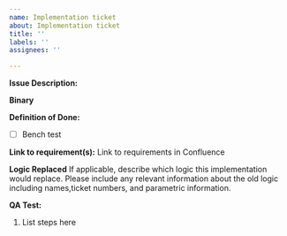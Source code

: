 ```yaml
---
name: Implementation ticket
about: Implementation ticket
title: ''
labels: ''
assignees: ''

---
```


**Issue Description:**

**Binary**

**Definition of Done:**
- [ ] Bench test

**Link to requirement(s):**
Link to requirements in Confluence <add link here>

**Logic Replaced**
If applicable, describe which logic this implementation would replace. Please include any relevant information about the old logic including names,ticket numbers, and parametric information.

**QA Test:**
1. List steps here
